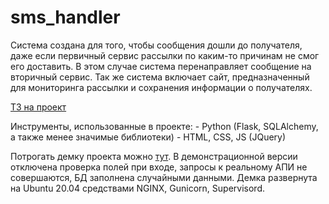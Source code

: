 # sms_handler
Система создана для того, чтобы сообщения дошли до получателя, даже если первичный сервис рассылки по каким-то причинам не смог его доставить.
В этом случае система перенаправляет сообщение на вторичный сервис. Так же система включает сайт, предназначенный для мониторинга рассылки и сохранения информации
о получателях.

[ТЗ на проект](github.com/Bobako/sms_handler/task.md)

Инструменты, использованные в проекте:
     - Python (Flask, SQLAlchemy, а также менее значимые библиотеки)
     - HTML, CSS, JS (JQuery)

Потрогать демку проекта можно [тут](bobako.site/sms/). В демонстрационной версии отключена проверка полей при входе, запросы к реальному АПИ не совершаются, БД заполнена случайными данными. Демка развернута на Ubuntu 20.04 средствами NGINX, Gunicorn, Supervisord.


